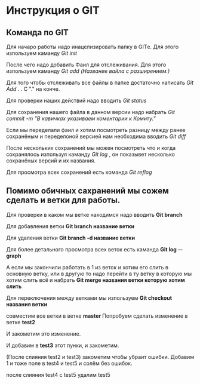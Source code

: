 # Инструкция о GIT #

## Команда по GIT ##

Для начаро работы надо инацелизировать папку в GITе.  Для этого изпользуем каманду  *Git init*

После чего надо добавить Фаил для отслеживания. Для этого изпользуем каманду *Git add (Название вайла с разширением.)*

Для того чтобы отслеживать все файлы в папке достаточно написать *Git Add .*  . С "." на конче. 

Для проверки наших действий надо вводить *Git status*

Для сохранения нашего файла в данном версии надо набрать *Git commit -m "В кавичках указиваем коментарии к Комиту."*

Если мы переделали фаил и хотим посмотреть разницу между ранее сохранёным и переделоной версией нам необходима вводить *Git diff*

После нескольких сохранений мы можен посмотреть что и когда сохранялось изпользуя каманду *Git log* , он показывет несколько сохранёных версий и их названия. 

Для просмотра всех сохранений есть команда *Git reflog*

## Помимо обичных сахранений мы сожем сделать и ветки для работы. ## 

Для проверки в каком мы ветке находимся надо вводить **Git branch**

Для добавления ветки **Git branch название ветки**

Для удаления ветки **Git branch -d название ветки**

Для более детального просмотра всех веток есть каманда **Git log --graph**

А если мы закончили работать в 1 из веток и хотим его слить в основную ветку, или в другую то надо перейти в ту ветку в которую мы хотим слить всё и набрать **Git merge названия ветки которую хотим слить**

Для переключения между ветками мы изпользуем **Git checkout названия ветки**

совместим все ветки в ветке **master**
Попробуем сделать изменение в ветке **test2**

И закометим это изменение. 

И добавим в **test3** этот пунки, и закометим. 

(После слияния test2 и test3) закометим чтобы убраит ошибки.
Добавим 1 и тоже поле в test4 и test5 и солём без ошибок. 

после слияния test4 с test5 удалим test5
